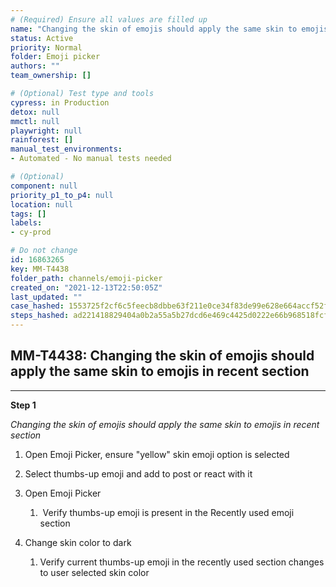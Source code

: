 ```yaml
---
# (Required) Ensure all values are filled up
name: "Changing the skin of emojis should apply the same skin to emojis in recent section"
status: Active
priority: Normal
folder: Emoji picker
authors: ""
team_ownership: []

# (Optional) Test type and tools
cypress: in Production
detox: null
mmctl: null
playwright: null
rainforest: []
manual_test_environments: 
- Automated - No manual tests needed

# (Optional)
component: null
priority_p1_to_p4: null
location: null
tags: []
labels: 
- cy-prod

# Do not change
id: 16863265
key: MM-T4438
folder_path: channels/emoji-picker
created_on: "2021-12-13T22:50:05Z"
last_updated: ""
case_hashed: 1553725f2cf6c5feecb8dbbe63f211e0ce34f83de99e628e664accf52f43c58055cf69ef6cf030c7d25b64848183b1b0
steps_hashed: ad221418829404a0b2a55a5b27dcd6e469c4425d0222e66b968518fcf996cb525dc77824ae33e5db107d7837eed5fe41
---
```


## MM-T4438: Changing the skin of emojis should apply the same skin to emojis in recent section

---

**Step 1**

_Changing the skin of emojis should apply the same skin to emojis in recent section_

1. Open Emoji Picker, ensure "yellow" skin emoji option is selected

2. Select thumbs-up emoji and add to post or react with it

3. Open Emoji Picker

   1.  Verify thumbs-up emoji is present in the Recently used emoji section

4. Change skin color to dark

   1. Verify current thumbs-up emoji in the recently used section changes to user selected skin color

